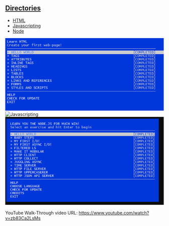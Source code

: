 <h2><u>Directories</u></h2>
<ul>
  <li><a href="https://github.com/naynay288/cs533-f23/tree/main/assignments/HAUGH/1/html">HTML</a></li>
  <li><a href="https://github.com/naynay288/cs533-f23/tree/main/assignments/HAUGH/1/javascript/javascripting">Javascripting</a></li>
  <li><a href="https://github.com/naynay288/cs533-f23/tree/main/assignments/HAUGH/1/node">Node</a></li>
</ul>

<img src="assignments/HAUGH/1/learnyouhtml.PNG" alt="HTML">
<img src="" alt="Javascripting">
<img src="assignments/HAUGH/1/learnyounode.PNG" alt="Node">

YouTube Walk-Through video URL: https://www.youtube.com/watch?v=zb83Ca2LsMs
